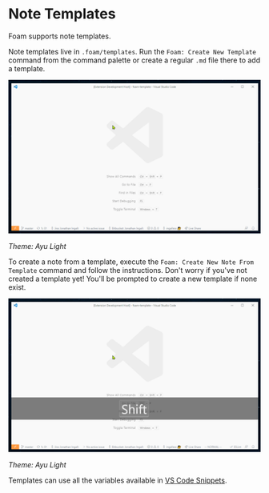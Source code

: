 # Note Templates

Foam supports note templates.

Note templates live in `.foam/templates`. Run the `Foam: Create New Template` command from the command palette or create a regular `.md` file there to add a template.

![Create new template GIF](../assets/images/create-new-template.gif)

_Theme: Ayu Light_

To create a note from a template, execute the `Foam: Create New Note From Template` command and follow the instructions. Don't worry if you've not created a template yet! You'll be prompted to create a new template if none exist.

![Create new note from template GIF](../assets/images/create-new-note-from-template.gif)

_Theme: Ayu Light_

Templates can use all the variables available in [VS Code Snippets](https://code.visualstudio.com/docs/editor/userdefinedsnippets#_variables).
